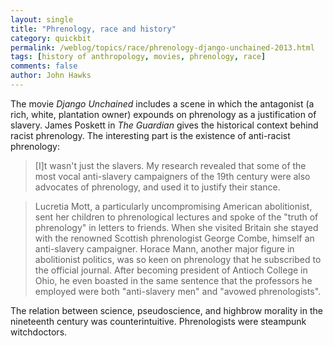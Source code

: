 ```yaml
---
layout: single 
title: "Phrenology, race and history" 
category: quickbit
permalink: /weblog/topics/race/phrenology-django-unchained-2013.html
tags: [history of anthropology, movies, phrenology, race] 
comments: false 
author: John Hawks 
---
```


The movie <em>Django Unchained</em> includes a scene in which the antagonist (a rich, white, plantation owner) expounds on phrenology as a justification of slavery. James Poskett in <em>The Guardian</em> gives the historical context behind racist phrenology. The interesting part is the existence of anti-racist phrenology: 

<blockquote>[I]t wasn't just the slavers. My research revealed that some of the most vocal anti-slavery campaigners of the 19th century were also advocates of phrenology, and used it to justify their stance.</blockquote>

<blockquote>Lucretia Mott, a particularly uncompromising American abolitionist, sent her children to phrenological lectures and spoke of the "truth of phrenology" in letters to friends. When she visited Britain she stayed with the renowned Scottish phrenologist George Combe, himself an anti-slavery campaigner. Horace Mann, another major figure in abolitionist politics, was so keen on phrenology that he subscribed to the official journal. After becoming president of Antioch College in Ohio, he even boasted in the same sentence that the professors he employed were both "anti-slavery men" and "avowed phrenologists".</blockquote>

The relation between science, pseudoscience, and highbrow morality in the nineteenth century was counterintuitive. Phrenologists were steampunk witchdoctors.


